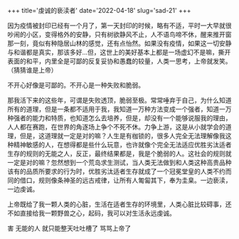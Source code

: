 +++
title='虔诚的亵渎者'
date='2022-04-18'
slug='sad-21'
+++

因为疫情被封印已经有一个月了，第一天封印的时候，略有不适，平时一大早就很吵闹的小区，变得格外的安静，只有树欲静风不止，人不语鸟啼不休，醒来推开窗那一刻，竟似有种隐居山林的感觉，还有点怡然。如果没有疫情，如果这一切安静与和谐都是真实，那该多好...但，这世上的美好基本上都是一场虚幻不是嘛，撕开表面的和平，内里全是可鄙的反复妥协和愚蠢的较量，人类一思考，上帝就发笑。（猜猜谁是上帝）

不开心好像是可鄙的。不开心是一种失败和脆弱。

那我活下来的这些年，可谓是失败透顶，脆弱至极。常常唾弃于自己，为什么知道所有的道理，但是一条都不适用于我，我知道一万种方法变成一个强者，知道一万种强者的能力和特质，也知道怎么去培养，但是，却没有一个能够说服我的理由，人人都在赛跑，在世界的角逐场上争个不死不休。力争上游，这是从小就学会的道理，但是，这道理就一定是对的嘛？人生是有枷锁的，很多人完全无法理解像我这种精神敏感的人，在想得都是些什么玩意，也许就像个完全无法适应优胜劣汰适者生存的规则的无能之人，反正，最终结果都是，我是个脆弱的人。这社会的规则就一定是对的嘛？忽然想到一个荒岛求生测试，当人类无法做到和人类这种高贵品种该有的品质所要求的行为时，优胜劣汰适者生存就成了一个冠冕堂皇的人类不约而同的借口，规则像条神圣的远古戒律，让所有人匍匐其下，奉为圭臬。一边亵渎，一边虔诚。

上帝既给了我一颗人类的心脏，生活在适者生存的环境里，人类心脏比较碍事，还不如直接给我一颗野兽之心，起码，我可以对生活永远虔诚。

害 无能的人 就只能整天吐吐槽了 骂骂上帝了